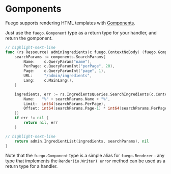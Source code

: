 # Gomponents

Fuego supports rendering HTML templates with [Gomponents](https://github.com/maragudk/gomponents).

Just use the `fuego.Gomponent` type as a return type for your handler, and return the gomponent.

```go
// highlight-next-line
func (rs Ressource) adminIngredients(c fuego.ContextNoBody) (fuego.Gomponent, error) {
	searchParams := components.SearchParams{
		Name:    c.QueryParam("name"),
		PerPage: c.QueryParamInt("perPage", 20),
		Page:    c.QueryParamInt("page", 1),
		URL:     "/admin/ingredients",
		Lang:    c.MainLang(),
	}

	ingredients, err := rs.IngredientsQueries.SearchIngredients(c.Context(), store.SearchIngredientsParams{
		Name:   "%" + searchParams.Name + "%",
		Limit:  int64(searchParams.PerPage),
		Offset: int64(searchParams.Page-1) * int64(searchParams.PerPage),
	})
	if err != nil {
		return nil, err
	}

// highlight-next-line
	return admin.IngredientList(ingredients, searchParams), nil
}
```

Note that the `fuego.Gomponent` type is a simple alias for `fuego.Renderer` : any type that implements the `Render(io.Writer) error` method can be used as a return type for a handler.
